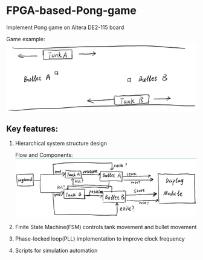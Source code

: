 # FPGA-based-Pong-game
Implement Pong game on Altera DE2-115 board

Game example:![FPGA-based-Pong-game](doc/gameimage.png)
## Key features:
1. Hierarchical system structure design

   Flow and Components: ![FPGA-based-Pong-game](doc/flowchart.png)
3. Finite State Machine(FSM) controls tank movement and bullet movement
4. Phase-locked loop(PLL) implementation to improve clock frequency
5. Scripts for simulation automation
